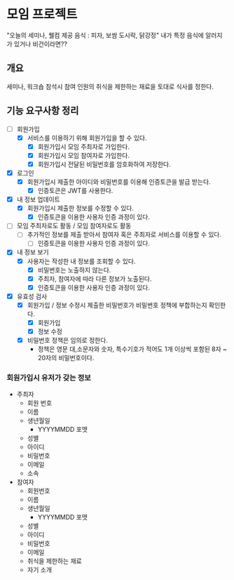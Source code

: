 # 모임 프로젝트

"오늘의 세미나, 웰컴 제공 음식 : 피자, 보쌈 도시락, 닭강정"
내가 특정 음식에 알러지가 있거나 비건이라면??

## 개요

세미나, 워크숍 참석시 참여 인원의 취식을 제한하는 재료을 토대로 식사를 정한다.

## 기능 요구사항 정리

- [ ] 회원가입
    - [x] 서비스를 이용하기 위해 회원가입을 할 수 있다.
        - [x] 회원가입시 모임 주최자로 가입한다.
        - [x] 회원가입시 모임 참여자로 가입한다.
        - [x] 회원가입시 전달된 비밀번호를 암호화하여 저장한다.
- [x] 로그인
    - [x] 회원가입시 제출한 아이디와 비밀번호를 이용해 인증토큰을 발급 받는다.
        - [x] 인증토큰은 JWT를 사용한다.
- [x] 내 정보 업데이트
    - [x] 회원가입시 제출한 정보를 수정할 수 있다.
        - [x] 인증토큰을 이용한 사용자 인증 과정이 있다.
- [ ] 모임 주최자로도 활동 / 모임 참여자로도 활동
    - [ ] 추가적인 정보를 제출 받아서 참여자 혹은 주최자로 서비스를 이용할 수 있다.
        - [ ] 인증토큰을 이용한 사용자 인증 과정이 있다.
- [x] 내 정보 보기
    - [x] 사용자는 작성한 내 정보를 조회할 수 있다.
        - [x] 비밀번호는 노출하지 않는다.
        - [x] 주최자, 참여자에 따라 다른 정보가 노출된다.
        - [x] 인증토큰을 이용한 사용자 인증 과정이 있다.
- [x] 유효성 검사
    - [x] 회원가입 / 정보 수정시 제출한 비밀번호가 비밀번호 정책에 부합하는지 확인한다.
        - [x] 회원가입
        - [x] 정보 수정
    - [x] 비밀번호 정책은 임의로 정한다.
        - 정책은 영문 대,소문자와 숫자, 특수기호가 적어도 1개 이상씩 포함된 8자 ~ 20자의 비밀번호이다.

### 회원가입시 유저가 갖는 정보

- 주최자
    - 회원 번호
    - 이름
    - 생년월일
        - YYYYMMDD 포맷
    - 성별
    - 아이디
    - 비밀번호
    - 이메일
    - 소속
- 참여자
    - 회원번호
    - 이름
    - 생년월일
        - YYYYMMDD 포맷
    - 성별
    - 아이디
    - 비밀번호
    - 이메일
    - 취식을 제한하는 재료
    - 자기 소개